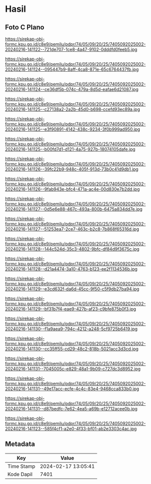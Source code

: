 # Hasil

## Foto C Plano

https://sirekap-obj-formc.kpu.go.id/c8e9/pemilu/pdpr/74/05/09/20/25/7405092025002-20240216-141122--721de707-1ce8-4a47-9102-0dddfd0feeb5.jpg

https://sirekap-obj-formc.kpu.go.id/c8e9/pemilu/pdpr/74/05/09/20/25/7405092025002-20240216-141124--095447b9-8aff-4ca8-871e-65c6764437fb.jpg

https://sirekap-obj-formc.kpu.go.id/c8e9/pemilu/pdpr/74/05/09/20/25/7405092025002-20240216-141124--ce36df5b-074c-479a-8d5d-eafae6d21087.jpg

https://sirekap-obj-formc.kpu.go.id/c8e9/pemilu/pdpr/74/05/09/20/25/7405092025002-20240216-141125--c27138a2-2a2b-45d0-b698-ccefd93ec89a.jpg

https://sirekap-obj-formc.kpu.go.id/c8e9/pemilu/pdpr/74/05/09/20/25/7405092025002-20240216-141125--e3f90891-4142-438c-9234-3f0b999ad950.jpg

https://sirekap-obj-formc.kpu.go.id/c8e9/pemilu/pdpr/74/05/09/20/25/7405092025002-20240216-141125--b00fd7d1-d121-4a75-927b-18074105dafe.jpg

https://sirekap-obj-formc.kpu.go.id/c8e9/pemilu/pdpr/74/05/09/20/25/7405092025002-20240216-141126--39fc22b9-948c-405f-913d-73b0c41d9db1.jpg

https://sirekap-obj-formc.kpu.go.id/c8e9/pemilu/pdpr/74/05/09/20/25/7405092025002-20240216-141126--9fab943e-bfc4-471a-ac4e-00d830e7b2dd.jpg

https://sirekap-obj-formc.kpu.go.id/c8e9/pemilu/pdpr/74/05/09/20/25/7405092025002-20240216-141127--0d5e6e88-467c-493a-800b-6475a834dd7e.jpg

https://sirekap-obj-formc.kpu.go.id/c8e9/pemilu/pdpr/74/05/09/20/25/7405092025002-20240216-141127--51253ea7-2ce7-463c-b2c8-7b868f65316d.jpg

https://sirekap-obj-formc.kpu.go.id/c8e9/pemilu/pdpr/74/05/09/20/25/7405092025002-20240216-141128--144c524d-35c3-4802-9bfc-df84d9f3675c.jpg

https://sirekap-obj-formc.kpu.go.id/c8e9/pemilu/pdpr/74/05/09/20/25/7405092025002-20240216-141128--d21a4474-3a10-4763-b123-ee2f1134536b.jpg

https://sirekap-obj-formc.kpu.go.id/c8e9/pemilu/pdpr/74/05/09/20/25/7405092025002-20240216-141129--e3cd632f-da6d-45cc-9f50-c5f9db27ba94.jpg

https://sirekap-obj-formc.kpu.go.id/c8e9/pemilu/pdpr/74/05/09/20/25/7405092025002-20240216-141129--bf31b7f4-eae9-427b-af23-c9bfe875b0f3.jpg

https://sirekap-obj-formc.kpu.go.id/c8e9/pemilu/pdpr/74/05/09/20/25/7405092025002-20240216-141130--f1a9aea9-794c-4212-a248-5cf9725b6419.jpg

https://sirekap-obj-formc.kpu.go.id/c8e9/pemilu/pdpr/74/05/09/20/25/7405092025002-20240216-141130--cc35ff55-cd29-48c2-818b-5021acc3d3cd.jpg

https://sirekap-obj-formc.kpu.go.id/c8e9/pemilu/pdpr/74/05/09/20/25/7405092025002-20240216-141131--7045005c-e829-48a1-9b09-c727dc3d8952.jpg

https://sirekap-obj-formc.kpu.go.id/c8e9/pemilu/pdpr/74/05/09/20/25/7405092025002-20240216-141131--49e17acc-ecfe-4c4c-83e4-9468cca833b0.jpg

https://sirekap-obj-formc.kpu.go.id/c8e9/pemilu/pdpr/74/05/09/20/25/7405092025002-20240216-141131--d87bedfc-7e62-4ea5-a69b-e12712acee0b.jpg

https://sirekap-obj-formc.kpu.go.id/c8e9/pemilu/pdpr/74/05/09/20/25/7405092025002-20240216-141123--585f4cf1-a2e0-4f33-bf01-ab2e3303c4ac.jpg


## Metadata

| Key        | Value               |
| ---------- | ------------------- |
| Time Stamp | 2024-02-17 13:05:41 |
| Kode Dapil | 7401                |



